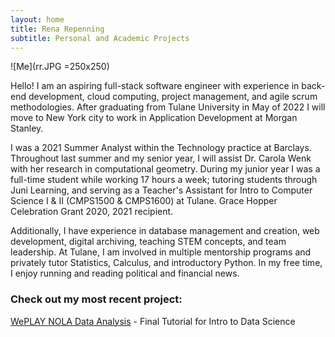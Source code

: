 ```yaml
---
layout: home
title: Rena Repenning
subtitle: Personal and Academic Projects
---
```

![Me](rr.JPG =250x250)

Hello! I am an aspiring full-stack software engineer with experience in back-end development, cloud computing, project management, and agile scrum methodologies. After graduating from Tulane University in May of 2022 I will move to New York city to work in Application Development at Morgan Stanley.

I was a 2021 Summer Analyst within the Technology practice at Barclays. Throughout last summer and my senior year, I will assist Dr. Carola Wenk with her research in computational geometry. During my junior year I was a full-time student while working 17 hours a week; tutoring students through Juni Learning, and serving as a Teacher's Assistant for Intro to Computer Science I & II (CMPS1500 & CMPS1600) at Tulane. Grace Hopper Celebration Grant 2020, 2021 recipient.

Additionally, I have experience in database management and creation, web development, digital archiving, teaching STEM concepts, and team leadership. At Tulane, I am involved in multiple mentorship programs and privately tutor Statistics, Calculus, and introductory Python. In my free time, I enjoy running and reading political and financial news.



### Check out my most recent project:
[WePLAY NOLA Data Analysis](https://www.renarepenning.com/weplaynoladata/) - Final Tutorial for Intro to Data Science
